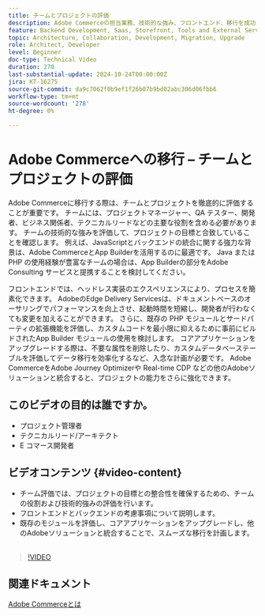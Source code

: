 ```yaml
---
title: チームとプロジェクトの評価
description: Adobe Commerceの担当業務、技術的な強み、フロントエンド、移行を成功させるためのバックエンドに関する考慮事項に焦点を当てて、チームとプロジェクトを評価します。
feature: Backend Development, Saas, Storefront, Tools and External Services
topic: Architecture, Collaboration, Development, Migration, Upgrade
role: Architect, Developer
level: Beginner
doc-type: Technical Video
duration: 270
last-substantial-update: 2024-10-24T00:00:00Z
jira: KT-16275
source-git-commit: da9c7062f0b9ef1f26b07b9bd02abc306d06fbb6
workflow-type: tm+mt
source-wordcount: '278'
ht-degree: 0%

---
```



# Adobe Commerceへの移行 – チームとプロジェクトの評価

Adobe Commerceに移行する際は、チームとプロジェクトを徹底的に評価することが重要です。 チームには、プロジェクトマネージャー、QA テスター、開発者、ビジネス関係者、テクニカルリードなどの主要な役割を含める必要があります。 チームの技術的な強みを評価して、プロジェクトの目標と合致していることを確認します。 例えば、JavaScriptとバックエンドの統合に関する強力な背景は、Adobe CommerceとApp Builderを活用するのに最適です。 Java または PHP の使用経験が豊富なチームの場合は、App Builderの部分をAdobe Consulting サービスと提携することを検討してください。

フロントエンドでは、ヘッドレス実装のエクスペリエンスにより、プロセスを簡素化できます。 AdobeのEdge Delivery Servicesは、ドキュメントベースのオーサリングでパフォーマンスを向上させ、起動時間を短縮し、開発者が行わなくても変更を加えることができます。 さらに、既存の PHP モジュールとサードパーティの拡張機能を評価し、カスタムコードを最小限に抑えるために事前にビルドされたApp Builder モジュールの使用を検討します。 コアアプリケーションをアップグレードする際は、不要な属性を削除したり、カスタムデータベーステーブルを評価してデータ移行を効率化するなど、入念な計画が必要です。 Adobe CommerceをAdobe Journey Optimizerや Real-time CDP などの他のAdobeソリューションと統合すると、プロジェクトの能力をさらに強化できます。

## このビデオの目的は誰ですか。

* プロジェクト管理者
* テクニカルリード/アーキテクト
* E コマース開発者

## ビデオコンテンツ {#video-content}

* チーム評価では、プロジェクトの目標との整合性を確保するための、チームの役割および技術的強みの評価を行います。
* フロントエンドとバックエンドの考慮事項について説明します。
* 既存のモジュールを評価し、コアアプリケーションをアップグレードし、他のAdobeソリューションと統合することで、スムーズな移行を計画します。
 
>[!VIDEO](https://video.tv.adobe.com/v/3435682/?learn=on)

## 関連ドキュメント

[Adobe Commerceとは ](https://experienceleague.adobe.com/ja/docs/commerce-admin/start/about)
